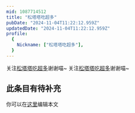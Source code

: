 ```yaml
---
mid: 1087714512
title: "松塔塔吃超多"
pubDate: "2024-11-04T11:22:12.959Z"
updatedDate: "2024-11-04T11:22:12.959Z"
profile:
  {
    Nickname: ["松塔塔吃超多"],
  }
---
```


关注[松塔塔吃超多](https://space.bilibili.com/1087714512)谢谢喵~ 关注[松塔塔吃超多](https://space.bilibili.com/1087714512)谢谢喵~

## 此条目有待补充
你可以在[这里](https://github.com/Yuhanawa/VTuber.ICU/edit/master/src/content/v/松塔塔吃超多/index.md)编辑本文
